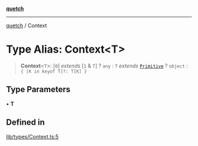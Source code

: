 [**quetch**](../README.md)

***

[quetch](../README.md) / Context

# Type Alias: Context\<T\>

> **Context**\<`T`\>: [`0`] *extends* [`1` & `T`] ? `any` : `T` *extends* [`Primitive`](Primitive.md) ? `object` : `{ [K in keyof T]?: T[K] }`

## Type Parameters

• **T**

## Defined in

[lib/types/Context.ts:5](https://github.com/nevoland/quetch/blob/74684cd5cd1bd7a08980d4ce305ecc4be0c3e8b8/lib/types/Context.ts#L5)
